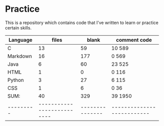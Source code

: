 # Practice
This is a repository which contains code that I've written to learn or practice certain skills.


Language |                    files |         blank |       comment           code
---------|--------------------------|---------------|--------------------------
C        |                       13 |            59 |            10            589
Markdown |                       16 |           177 |             0            569
Java     |                        6 |            60 |            23            525
HTML     |                        1 |             0 |             0            116
Python   |                        3 |            27 |             6            115
CSS      |                        1 |             6 |             0             36
SUM:     |                       40 |           329 |            39           1950
---------|--------------------------|---------------|--------------------------
